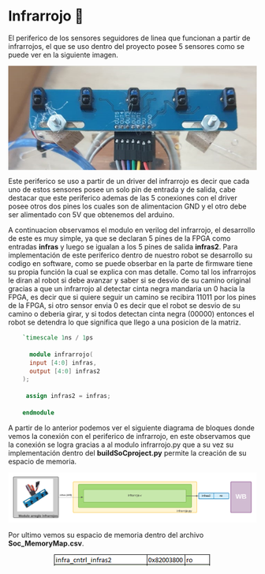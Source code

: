 # Infrarrojo :footprints:
El periferico de los sensores seguidores de linea que funcionan a partir de infrarrojos, el que se uso dentro del proyecto posee 5 sensores como se puede ver en la siguiente imagen.

<p align="center">
  <img src="/Imagenes/IR.jpeg" align="center">
</p>

Este periferico se uso a partir de un driver del infrarrojo es decir que cada uno de estos sensores posee un solo pin de entrada y de salida, cabe destacar que este periferico ademas de las 5 conexiones con el driver posee otros dos pines los cuales son de alimentacion GND y el otro debe ser alimentado con 5V que obtenemos del arduino.

A continuacion observamos el modulo en verilog del infrarrojo, el desarrollo de este es muy simple, ya que se declaran 5 pines de la FPGA como entradas **infras** y luego se igualan a los 5 pines de salida **infras2**. Para implementación de este periferico dentro de nuestro robot se desarrollo su codigo en software, como se puede obserbar en la parte de firmware tiene su propia función la cual se explica con mas detalle. Como tal los infrarrojos le diran al robot si debe avanzar y saber si se desvio de su camino original gracias a que un infrarrojo al detectar cinta negra mandaria un 0 hacia la FPGA, es decir que si quiere seguir un camino se recibira 11011 por los pines de la FPGA, si otro sensor envia 0 es decir que el robot se desvio de su camino o deberia girar, y si todos detectan cinta negra (00000) entonces el robot se detendra lo que significa que llego a una posicion de la matriz.

```verilog
    `timescale 1ns / 1ps

      module infrarrojo(
      input [4:0] infras,
      output [4:0] infras2
    );

     assign infras2 = infras;

    endmodule
```
A partir de lo anterior podemos ver el siguiente diagrama de bloques donde vemos la conexión con el periferico de infrarrojo, en este observamos que la conexión se logra gracias a al modulo infrarrojo.py que a su vez su implementación dentro del **buildSoCproject.py** permite la creación de su espacio de memoria.  

![Screenshot](/Imagenes/infras.png)

Por ultimo vemos su espacio de memoria dentro del archivo **Soc_MemoryMap.csv**.

<p align="center">
  <img src="/Imagenes/mem_infra.PNG" align="center">
</p>

